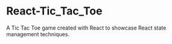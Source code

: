 # React-Tic_Tac_Toe
A Tic Tac Toe game created with React to showcase React state management techniques.
